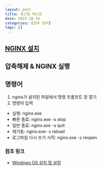 ```yaml
---
layout: post
title: 포스팅 테스트
date: 2023-10-18
categories: [공부 정리]
tags: []
---
```


## [NGINX 설치](https://nginx.org/en/download.html)
## 압축해제 & NGINX 실행

## 명령어
1. nginx가 설치된 파일에서 명령 프롬프트 창 열기
2. 명령어 입력

- 실행: nginx.exe
- 빠른 종료: nginx.exe -s stop
- 일반 종료: nginx.exe -s quit
- 재기동: nginx.exe- s reload
- 로그파일 다시 쓰기 시작: nginx.exe -s reopen

### 참조 링크
- [Windows OS 설치 및 설정](https://blog.opendocs.co.kr/?p=588)